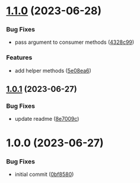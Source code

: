 # [1.1.0](https://github.com/TopGunBuild/topgun-async-stream-emitter/compare/v1.0.1...v1.1.0) (2023-06-28)


### Bug Fixes

* pass argument to consumer methods ([4328c99](https://github.com/TopGunBuild/topgun-async-stream-emitter/commit/4328c999157187277f02a8f2f696f74ab14ff193))


### Features

* add helper methods ([5e08ea6](https://github.com/TopGunBuild/topgun-async-stream-emitter/commit/5e08ea6dabdac68ec29233192b4fd611aa20b7d6))

## [1.0.1](https://github.com/TopGunBuild/topgun-async-stream-emitter/compare/v1.0.0...v1.0.1) (2023-06-27)


### Bug Fixes

* update readme ([8e7009c](https://github.com/TopGunBuild/topgun-async-stream-emitter/commit/8e7009ca2eff812a4265dd9bfa9a2e8aed1f6134))

# 1.0.0 (2023-06-27)


### Bug Fixes

* initial commit ([0bf8580](https://github.com/TopGunBuild/topgun-async-stream-emitter/commit/0bf8580fbda7fe1869e0486d109f295611509baf))
